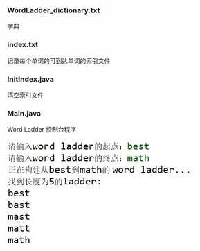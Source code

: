 ### WordLadder_dictionary.txt   

字典

### index.txt

记录每个单词的可到达单词的索引文件

### InitIndex.java

清空索引文件

### Main.java

Word Ladder 控制台程序


![dd](https://raw.githubusercontent.com/RoyLJH/Toys-and-fun/master/Word%20Ladder/Pic.jpg)
